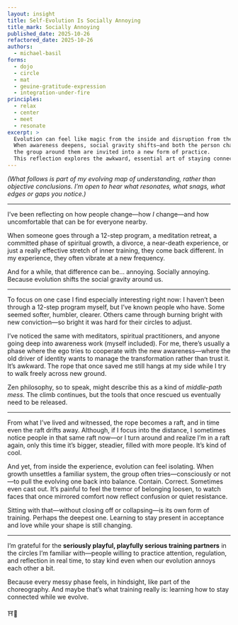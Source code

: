 ```yaml
---
layout: insight
title: Self-Evolution Is Socially Annoying
title_mark: Socially Annoying
published_date: 2025-10-26
refactored_date: 2025-10-26
authors:
  - michael-basil
forms: 
  - dojo
  - circle
  - mat
  - geuine-gratitude-expression
  - integration-under-fire
principles:
  - relax
  - center
  - meet
  - resonate
excerpt: >
  Evolution can feel like magic from the inside and disruption from the outside. 
  When awareness deepens, social gravity shifts—and both the person changing and 
  the group around them are invited into a new form of practice. 
  This reflection explores the awkward, essential art of staying connected while we evolve.
---
```


*(What follows is part of my evolving map of understanding, rather than objective conclusions. I’m open to hear what resonates, what snags, what edges or gaps you notice.)*  

---

I’ve been reflecting on how people change—how *I* change—and how uncomfortable that can be for everyone nearby.  

When someone goes through a 12-step program, a meditation retreat, a committed phase of spiritual growth, a divorce, a near-death experience, or just a really effective stretch of inner training, they come back different. In my experience, they often vibrate at a new frequency.  

And for a while, that difference can be… annoying. Socially annoying. Because evolution shifts the social gravity around us.  

---

To focus on one case I find especially interesting right now: I haven’t been through a 12-step program myself, but I’ve known people who have. Some seemed softer, humbler, clearer. Others came through burning bright with new conviction—so bright it was hard for their circles to adjust.  

I’ve noticed the same with meditators, spiritual practitioners, and anyone going deep into awareness work (myself included). For me, there’s usually a phase where the ego tries to cooperate with the new awareness—where the old driver of identity wants to manage the transformation rather than trust it. It’s awkward. The rope that once saved me still hangs at my side while I try to walk freely across new ground.  

Zen philosophy, so to speak, might describe this as a kind of *middle-path mess.* The climb continues, but the tools that once rescued us eventually need to be released.  

---

From what I’ve lived and witnessed, the rope becomes a raft, and in time even the raft drifts away. Although, if I focus into the distance, I sometimes notice people in that same raft now—or I turn around and realize I’m in a raft again, only this time it’s bigger, steadier, filled with more people. It’s kind of cool.  

And yet, from inside the experience, evolution can feel isolating. When growth unsettles a familiar system, the group often tries—consciously or not—to pull the evolving one back into balance. Contain. Correct. Sometimes even cast out. It’s painful to feel the tremor of belonging loosen, to watch faces that once mirrored comfort now reflect confusion or quiet resistance.  

Sitting with that—without closing off or collapsing—is its own form of training. Perhaps the deepest one. Learning to stay present in acceptance and love while your shape is still changing.  

---

I’m grateful for the **seriously playful, playfully serious training partners** in the circles I’m familiar with—people willing to practice attention, regulation, and reflection in real time, to stay kind even when our evolution annoys each other a bit.  

Because every messy phase feels, in hindsight, like part of the choreography. And maybe that’s what training really is: learning how to stay connected while we evolve.  

⛩️🌿
